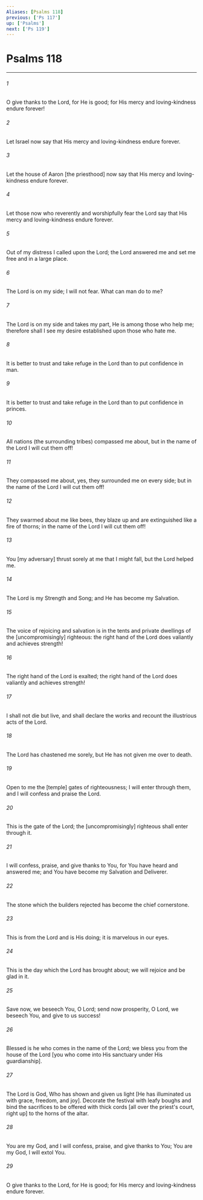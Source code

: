 ```yaml
---
Aliases: [Psalms 118]
previous: ['Ps 117']
up: ['Psalms']
next: ['Ps 119']
---
```

# Psalms 118

***


###### 1 


O give thanks to the Lord, for He is good; for His mercy and loving-kindness endure forever! 


###### 2 


Let Israel now say that His mercy and loving-kindness endure forever. 


###### 3 


Let the house of Aaron [the priesthood] now say that His mercy and loving-kindness endure forever. 


###### 4 


Let those now who reverently and worshipfully fear the Lord say that His mercy and loving-kindness endure forever. 


###### 5 


Out of my distress I called upon the Lord; the Lord answered me and set me free and in a large place. 


###### 6 


The Lord is on my side; I will not fear. What can man do to me? 


###### 7 


The Lord is on my side and takes my part, He is among those who help me; therefore shall I see my desire established upon those who hate me. 


###### 8 


It is better to trust and take refuge in the Lord than to put confidence in man. 


###### 9 


It is better to trust and take refuge in the Lord than to put confidence in princes. 


###### 10 


All nations (the surrounding tribes) compassed me about, but in the name of the Lord I will cut them off! 


###### 11 


They compassed me about, yes, they surrounded me on every side; but in the name of the Lord I will cut them off! 


###### 12 


They swarmed about me like bees, they blaze up and are extinguished like a fire of thorns; in the name of the Lord I will cut them off! 


###### 13 


You [my adversary] thrust sorely at me that I might fall, but the Lord helped me. 


###### 14 


The Lord is my Strength and Song; and He has become my Salvation. 


###### 15 


The voice of rejoicing and salvation is in the tents and private dwellings of the [uncompromisingly] righteous: the right hand of the Lord does valiantly and achieves strength! 


###### 16 


The right hand of the Lord is exalted; the right hand of the Lord does valiantly and achieves strength! 


###### 17 


I shall not die but live, and shall declare the works and recount the illustrious acts of the Lord. 


###### 18 


The Lord has chastened me sorely, but He has not given me over to death. 


###### 19 


Open to me the [temple] gates of righteousness; I will enter through them, and I will confess and praise the Lord. 


###### 20 


This is the gate of the Lord; the [uncompromisingly] righteous shall enter through it. 


###### 21 


I will confess, praise, and give thanks to You, for You have heard and answered me; and You have become my Salvation and Deliverer. 


###### 22 


The stone which the builders rejected has become the chief cornerstone. 


###### 23 


This is from the Lord and is His doing; it is marvelous in our eyes. 


###### 24 


This is the day which the Lord has brought about; we will rejoice and be glad in it. 


###### 25 


Save now, we beseech You, O Lord; send now prosperity, O Lord, we beseech You, and give to us success! 


###### 26 


Blessed is he who comes in the name of the Lord; we bless you from the house of the Lord [you who come into His sanctuary under His guardianship]. 


###### 27 


The Lord is God, Who has shown and given us light [He has illuminated us with grace, freedom, and joy]. Decorate the festival with leafy boughs and bind the sacrifices to be offered with thick cords [all over the priest's court, right up] to the horns of the altar. 


###### 28 


You are my God, and I will confess, praise, and give thanks to You; You are my God, I will extol You. 


###### 29 


O give thanks to the Lord, for He is good; for His mercy and loving-kindness endure forever.

